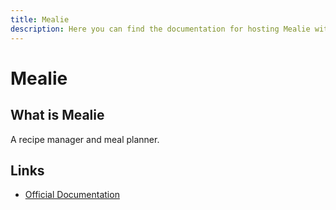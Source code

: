 ```yaml
---
title: Mealie
description: Here you can find the documentation for hosting Mealie with Coolify.
---
```


# Mealie

## What is Mealie

A recipe manager and meal planner.

## Links

- [Official Documentation](https://docs.mealie.io/?utm_source=coolify.io)
